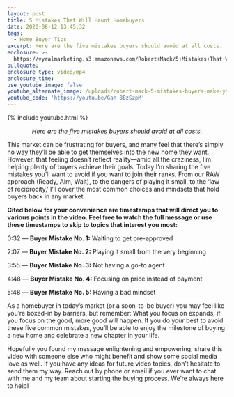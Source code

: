 ```yaml
---
layout: post
title: 5 Mistakes That Will Haunt Homebuyers
date: 2020-08-12 13:45:32
tags:
  - Home Buyer Tips
excerpt: Here are the five mistakes buyers should avoid at all costs.
enclosure: >-
  https://vyralmarketing.s3.amazonaws.com/Robert+Mack/5+Mistakes+That+Will+Haunt+Homebuyers.mp4
pullquote:
enclosure_type: video/mp4
enclosure_time:
use_youtube_image: false
youtube_alternate_image: /uploads/robert-mack-5-mistakes-buyers-make-yt.jpg
youtube_code: 'https://youtu.be/Gah-8BzSzpM'
---
```


{% include youtube.html %}

<p style="text-align: center;"><em>Here are the five mistakes buyers should avoid at all costs.</em></p>

This market can be frustrating for buyers, and many feel that there’s simply no way they’ll be able to get themselves into the new home they want. However, that feeling doesn’t reflect reality—amid all the craziness, I’m helping plenty of buyers achieve their goals. Today I’m sharing the five mistakes you’ll want to avoid if you want to join their ranks. From our RAW approach (Ready, Aim, Wait), to the dangers of playing it small, to the ‘law of reciprocity,’ I’ll cover the most common choices and mindsets that hold buyers back in any market

**Cited below for your convenience are timestamps that will direct you to various points in the video. Feel free to watch the full message or use these timestamps to skip to topics that interest you most:&nbsp;**

0:32 — **Buyer Mistake No. 1:** Waiting to get pre-approved&nbsp;

2:07 — **Buyer Mistake No. 2:** Playing it small from the very beginning

3:55 — **Buyer Mistake No. 3:** Not having a go-to agent&nbsp;

4:48 — **Buyer Mistake No. 4:** Focusing on price instead of payment

5:48 — **Buyer Mistake No. 5:** Having a bad mindset

As a homebuyer in today’s market (or a soon-to-be buyer) you may feel like you’re boxed-in by barriers, but remember: What you focus on expands; if you focus on the good, more good will happen. If you do your best to avoid these five common mistakes, you’ll be able to enjoy the milestone of buying a new home and celebrate a new chapter in your life.&nbsp;

Hopefully you found my message enlightening and empowering; share this video with someone else who might benefit and show some social media love as well. If you have any ideas for future video topics, don’t hesitate to send them my way. Reach out by phone or email if you ever want to chat with me and my team about starting the buying process. We’re always here to help\!&nbsp;